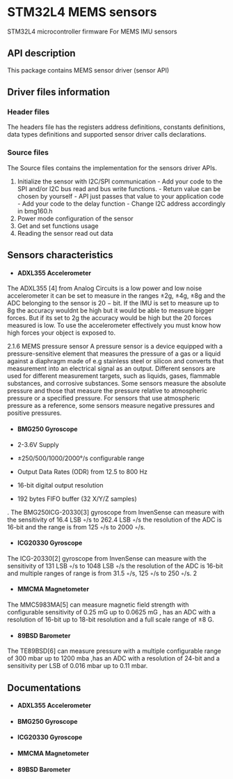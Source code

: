 # **STM32L4 MEMS sensors**
 STM32L4  microcontroller  firmware For MEMS  IMU sensors


## API description

This package contains MEMS sensor driver (sensor API) 

## Driver files information
### Header files

The headers file has the registers address definitions, constants definitions, data types definitions and supported sensor driver calls declarations.
### Source files 
The Source files contains the implementation for the sensors driver APIs.
1. Initialize the sensor with I2C/SPI communication - Add your code to the SPI and/or I2C bus read and bus write functions. - Return value can be chosen by yourself - API just passes that value to your application code - Add your code to the delay function - Change I2C address accordingly in bmg160.h
2. Power mode configuration of the sensor
3. Get and set functions usage
4. Reading the sensor read out data

## Sensors characteristics 
- #### ADXL355 Accelerometer 
The ADXL355 [4] from Analog Circuits is a low power and low noise accelerometer it
can be set to measure in the ranges ±2g, ±4g, ±8g and the ADC belonging to the sensor is
20 − bit. If the IMU is set to measure up to 8g the accuracy wouldnt be high but it would
be able to measure bigger forces. But if its set to 2g the accuracy would be high but the
20
forces measured is low. To use the accelerometer effectively you must know how high
forces your object is exposed to.

2.1.6 MEMS pressure sensor
A pressure sensor is a device equipped with a pressure-sensitive element that measures the
pressure of a gas or a liquid against a diaphragm made of e.g stainless steel or silicon and
converts that measurement into an electrical signal as an output.
Different sensors are used for different measurement targets, such as liquids, gases,
flammable substances, and corrosive substances. Some sensors measure the absolute
pressure and those that measure the pressure relative to atmospheric pressure or a specified
pressure. For sensors that use atmospheric pressure as a reference, some sensors measure
negative pressures and positive pressures.


- #### BMG250 Gyroscope 

- 2-3.6V Supply
- ±250/500/1000/2000°/s configurable range
- Output Data Rates (ODR) from 12.5 to 800 Hz
- 16-bit digital output resolution
- 192 bytes FIFO buffer (32 X/Y/Z samples)

. The BMG250ICG-20330[3] gyroscope from InvenSense can measure with the
sensitivity of 16.4 LSB ◦/s to 262.4 LSB ◦/s the resolution of the ADC is 16-bit and
the range is from 125 ◦/s to 2000 ◦/s.

- #### ICG20330 Gyroscope 
The ICG-20330[2] gyroscope from InvenSense can measure with the sensitivity of
131 LSB ◦/s to 1048 LSB ◦/s the resolution of the ADC is 16-bit and multiple ranges
of range is from 31.5 ◦/s, 125 ◦/s to 250 ◦/s.
2

- #### MMCMA Magnetometer
The MMC5983MA[5] can measure magnetic field strength with configurable sensitivity of
0.25 mG up to 0.0625 mG , has an ADC with a resolution of 16-bit up to 18-bit resolution
and a full scale range of ±8 G.
- #### 89BSD Barometer

The TE89BSD[6] can measure pressure with a multiple configurable range of 300 mbar
up to 1200 mba ,has an ADC with a resolution of 24-bit and a sensitivity per LSB of 0.016
mbar up to 0.11 mbar.

## Documentations 


- #### ADXL355 Accelerometer 

- #### BMG250 Gyroscope 


- #### ICG20330 Gyroscope 


- #### MMCMA Magnetometer

- #### 89BSD Barometer
